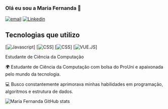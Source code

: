 ### Olá eu sou a Maria Fernanda 👋

[![email](	https://img.shields.io/badge/Gmail-D14836?style=for-the-badge&logo=gmail&logoColor=white)](https://mail.google.com/mail/u/0/?tab=rm&ogbl#inbox)
[![Linkedin](	https://img.shields.io/badge/LinkedIn-0077B5?style=for-the-badge&logo=linkedin&logoColor=white)](https://www.linkedin.com/in/fernanda-dias-4369b81a0/)

## Tecnologias que utilizo
[![Javascript](https://img.shields.io/badge/JavaScript-323330?style=for-the-badge&logo=javascript&logoColor=F7DF1E)]
[![CSS](https://img.shields.io/badge/CSS-239120?&style=for-the-badge&logo=css3&logoColor=white)]
[![CSS](https://img.shields.io/badge/HTML-239120?style=for-the-badge&logo=html5&logoColor=white)]
[![VUE.JS](https://img.shields.io/badge/Vue.js-35495E?style=for-the-badge&logo=vue.js&logoColor=4FC08D)]



Estudante de Ciência da Computação

🌍 Estudante de Ciência da Computação com bolsa do ProUni e  apaixonada pelo mundo da tecnologia.

💻 Busco constantemente aprimorava minhas habilidades em programação, algoritmos e estrutura de dados.

![Maria Fernanda GitHub stats](https://github-readme-stats.vercel.app/api?username=mfernandadias&show_icons=true&theme=dracula)
